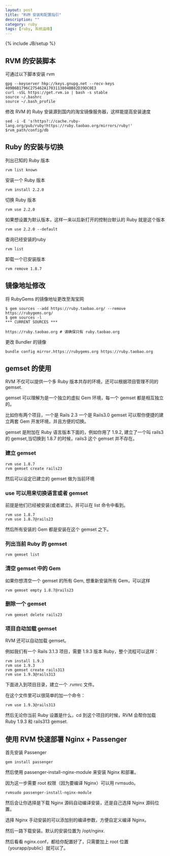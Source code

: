 ```yaml
---
layout: post
title: "RVM 安装和配置指引"
description: ""
category: ruby
tags: [ruby, 系统运维]
---
```

{% include JB/setup %}

## RVM 的安装脚本

可通过以下脚本安装 rvm

    gpg --keyserver hkp://keys.gnupg.net --recv-keys 409B6B1796C275462A1703113804BB82D39DC0E3
	curl -sSL https://get.rvm.io | bash -s stable
	source ~/.bashrc
	source ~/.bash_profile

修改 RVM 的 Ruby 安装源到国内的淘宝镜像服务器，这样能提高安装速度

    sed -i -E 's!https?://cache.ruby-lang.org/pub/ruby!https://ruby.taobao.org/mirrors/ruby!' $rvm_path/config/db

## Ruby 的安装与切换

列出已知的 Ruby 版本

    rvm list known

安装一个 Ruby 版本

    rvm install 2.2.0

切换 Ruby 版本

    rvm use 2.2.0

如果想设置为默认版本，这样一来以后新打开的控制台默认的 Ruby 就是这个版本

    rvm use 2.2.0 --default

查询已经安装的ruby

    rvm list

卸载一个已安装版本

    rvm remove 1.8.7

## 镜像地址修改

将 RubyGems 的镜像地址更改至淘宝网

    $ gem sources --add https://ruby.taobao.org/ --remove https://rubygems.org/
	$ gem sources -l
	*** CURRENT SOURCES ***

	https://ruby.taobao.org # 请确保只有 ruby.taobao.org

更改 Bundler 的镜像

    bundle config mirror.https://rubygems.org https://ruby.taobao.org

## gemset 的使用

RVM 不仅可以提供一个多 Ruby 版本共存的环境，还可以根据项目管理不同的 gemset.

gemset 可以理解为是一个独立的虚拟 Gem 环境，每一个 gemset 都是相互独立的。

比如你有两个项目，一个是 Rails 2.3 一个是 Rails3.0 gemset 可以帮你便捷的建立两套 Gem 开发环境，并且方便的切换。

gemset 是附加在 Ruby 语言版本下面的，例如你用了 1.9.2, 建立了一个叫 rails3 的 gemset,当切换到 1.8.7 的时候，rails3 这个 gemset 并不存在。

### 建立 gemset

    rvm use 1.8.7
	rvm gemset create rails23

然后可以设定已建立的 gemset 做为当前环境

### use 可以用来切换语言或者 gemset

前提是他们已经被安装(或者建立)。并可以在 list 命令中看到。

    rvm use 1.8.7
	rvm use 1.8.7@rails23

然后所有安装的 Gem 都是安装在这个 gemset 之下。

### 列出当前 Ruby 的 gemset

    rvm gemset list

### 清空 gemset 中的 Gem

如果你想清空一个 gemset 的所有 Gem, 想重新安装所有 Gem，可以这样

    rvm gemset empty 1.8.7@rails23

### 删除一个 gemset

    rvm gemset delete rails23

### 项目自动加载 gemset

RVM 还可以自动加载 gemset。

例如我们有一个 Rails 3.1.3 项目，需要 1.9.3 版本 Ruby，整个流程可以这样：

    rvm install 1.9.3
	rvm use 1.9.3
	rvm gemset create rails313
	rvm use 1.9.3@rails313

下面进入到项目目录，建立一个 .rvmrc 文件。

在这个文件里可以很简单的加一个命令：

    rvm use 1.9.3@rails313

然后无论你当前 Ruby 设置是什么，cd 到这个项目的时候，RVM 会帮你加载 Ruby 1.9.3 和 rails313 gemset.

## 使用 RVM 快速部署 Nginx + Passenger

首先安装 Passenger

    gem install passenger

然后使用 passenger-install-nginx-module 来安装 Nginx 和部署。

因为这一步需要 root 权限（因为要编译 Nginx）可以用 rvmsudo。

    rvmsudo passenger-install-nginx-module

然后会让你选择是下载 Nginx 源码自动编译安装，还是自己选择 Nginx 源码位置。

选择 Nginx 手动安装的可以添加别的编译参数，方便自定义编译 Nginx。

然后一路下载安装。默认的安装位置为 /opt/nginx.

然后看看 nginx.conf，都给你配置好了，只需要加上 root 位置（yourapp/public）就可以了。
